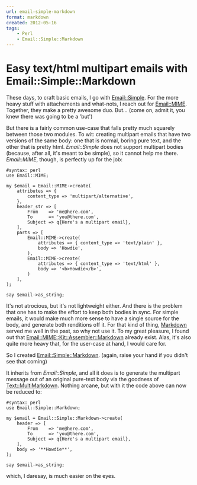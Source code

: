 ```yaml
---
url: email-simple-markdown
format: markdown
created: 2012-05-16
tags:
    - Perl
    - Email::Simple::Markdown
---
```


# Easy text/html multipart emails with Email::Simple::Markdown

These days, to craft basic emails, I go with [Email::Simple](cpan). For
the more heavy stuff with attachements and what-nots, I reach out for 
[Email::MIME](cpan). Together, they make a pretty awesome duo. But...
(come on, admit it, you knew there was going to be a 'but')

But there is a fairly common use-case that falls pretty much squarely
between those two modules. To wit: creating multipart emails that have two 
versions of the same body: one that is normal, boring pure text,
and the other that is pretty html. *Email::Simple* does not support multipart
bodies (because, after all, it's meant to be simple), so it cannot help me
there.  *Email::MIME*, though, is perfectly up for the job:


    #syntax: perl
    use Email::MIME;

    my $email = Email::MIME->create(
        attributes => {
            content_type => 'multipart/alternative',
        },
        header_str => [
            From    => 'me@here.com',
            To      => 'you@there.com',
            Subject => q{Here's a multipart email},
        ],
        parts => [
            Email::MIME->create(
                attributes => { content_type => 'text/plain' },
                body => 'Howdie',
            ),
            Email::MIME->create(
                attributes => { content_type => 'text/html' },
                body => '<b>Howdie</b>',
            )
        ],
    );

    say $email->as_string;

It's not atrocious, but it's not lightweight either. And there is the problem
that one has to make the effort to keep both bodies in sync. For simple
emails, it would make much more sense to have a single source for the body,
and generate both renditions off it. For that kind of thing, [Markdown](http://daringfireball.net/projects/markdown/) served
me well in the past, so why not use it. To my great pleasure, I found out that 
[Email::MIME::Kit::Assembler::Markdown](cpan) already exist. Alas, it's
also quite more heavy that, for the user-case at hand, I would care for.  

So I created [Email::Simple::Markdown](cpan).  (again, raise your hand if
you didn't see that coming)

It inherits from
*Email::Simple*, and all it does is to generate the multipart message out of
an original pure-text body via the goodness of [Text::MultiMarkdown](cpan).
Nothing arcane, but with it the code above can now be reduced to:

    #syntax: perl
    use Email::Simple::Markdown;

    my $email = Email::Simple::Markdown->create(
        header => [
            From    => 'me@here.com',
            To      => 'you@there.com',
            Subject => q{Here's a multipart email},
        ],
        body => '**Howdie**',
    );

    say $email->as_string;


which, I daresay, is much easier on the eyes.
